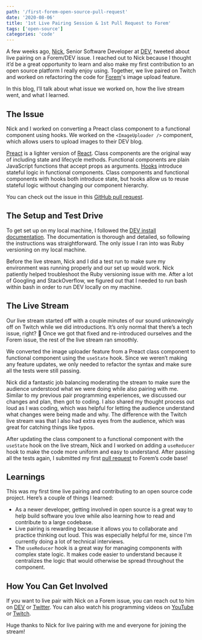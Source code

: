 ```yaml
---
path: '/first-forem-open-source-pull-request'
date: '2020-08-06'
title: '1st Live Pairing Session & 1st Pull Request to Forem'
tags: ['open-source']
categories: 'code'
---
```


A few weeks ago, [Nick](https://twitter.com/nickytonline), Senior Software Developer at [DEV](http://dev.to/), tweeted about live pairing on a Forem/DEV issue. I reached out to Nick because I thought it’d be a great opportunity to learn and also make my first contribution to an open source platform I really enjoy using. Together, we live paired on Twitch and worked on refactoring the code for [Forem](https://github.com/forem/forem)'s image upload feature.

In this blog, I’ll talk about what issue we worked on, how the live stream went, and what I learned.

## The Issue

Nick and I worked on converting a Preact class component to a functional component using hooks. We worked on the `<ImageUploader />` component, which allows users to upload images to their DEV blog.

[Preact](https://preactjs.com/) is a lighter version of [React](https://reactjs.org/). Class components are the original way of including state and lifecycle methods. Functional components are plain JavaScript functions that accept props as arguments. [Hooks](https://preactjs.com/guide/v10/hooks/) introduce stateful logic in functional components. Class components and functional components with hooks both introduce state, but hooks allow us to reuse stateful logic without changing our component hierarchy.

You can check out the issue in this [GitHub pull request](https://github.com/forem/forem/pull/9369).

## The Setup and Test Drive

To get set up on my local machine, I followed the [DEV install documentation](https://docs.dev.to/installation/). The documentation is thorough and detailed, so following the instructions was straightforward. The only issue I ran into was Ruby versioning on my local machine.

Before the live stream, Nick and I did a test run to make sure my environment was running properly and our set up would work. Nick patiently helped troubleshoot the Ruby versioning issue with me. After a lot of Googling and StackOverflow, we figured out that I needed to run bash within bash in order to run DEV locally on my machine.

## The Live Stream

Our live stream started off with a couple minutes of our sound unknowingly off on Twitch while we did introductions. It’s only normal that there’s a tech issue, right? 🤪 Once we got that fixed and re-introduced ourselves and the Forem issue, the rest of the live stream ran smoothly.

We converted the image uploader feature from a Preact class component to functional component using the `useState` hook. Since we weren’t making any feature updates, we only needed to refactor the syntax and make sure all the tests were still passing.

Nick did a fantastic job balancing moderating the stream to make sure the audience understood what we were doing while also pairing with me. Similar to my previous pair programming experiences, we discussed our changes and plan, then got to coding. I also shared my thought process out loud as I was coding, which was helpful for letting the audience understand what changes were being made and why. The difference with the Twitch live stream was that I also had extra eyes from the audience, which was great for catching things like typos.

After updating the class component to a functional component with the `useState` hook on the live stream, Nick and I worked on adding a `useReducer` hook to make the code more uniform and easy to understand. After passing all the tests again, I submitted my first [pull request](https://github.com/forem/forem/pull/9369) to Forem’s code base!

## Learnings

This was my first time live pairing and contributing to an open source code project. Here’s a couple of things I learned:

- As a newer developer, getting involved in open source is a great way to help build software you love while also learning how to read and contribute to a large codebase.
- Live pairing is rewarding because it allows you to collaborate and practice thinking out loud. This was especially helpful for me, since I'm currently doing a lot of technical interviews.
- The `useReducer` hook is a great way for managing components with complex state logic. It makes code easier to understand because it centralizes the logic that would otherwise be spread throughout the component.

## How You Can Get Involved

If you want to live pair with Nick on a Forem issue, you can reach out to him on [DEV](https://dev.to/nickytonline) or [Twitter](https://twitter.com/nickytonline). You can also watch his programming videos on [YouTube](https://www.youtube.com/channel/UCBLlEq0co24VFJIMEHNcPOQ?app=desktop) or [Twitch](http://doingdevfordev.com/).

Huge thanks to Nick for live pairing with me and everyone for joining the stream!
